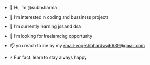 - 👋 Hi, I’m @subhsharma
- 👀 I’m interested in coding and bussiness projects
- 🌱 I’m currently learning jss and dsa
- 💞️ I’m looking for freelamcing opportunity
- 📫 you reach to me by my email-yogeshbhardwaj6639@gmail.com

- ⚡ Fun fact: learn to stay always happy 

<!---
subhsharma/subhsharma is a ✨ special ✨ repository because its `README.md` (this file) appears on your GitHub profile.
You can click the Preview link to take a look at your changes.
--->
